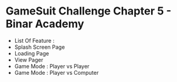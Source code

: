 # GameSuit Challenge Chapter 5 - Binar Academy

- List Of Feature :
- Splash Screen Page
- Loading Page
- View Pager
- Game Mode : Player vs Player
- Game Mode : Player vs Computer
